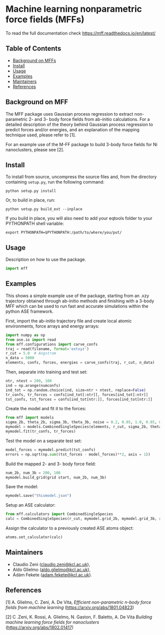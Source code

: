 # Machine learning nonparametric force fields (MFFs)

To read the full documentation check https://mff.readthedocs.io/en/latest/

## Table of Contents

- [Background on MFFs](#background)
- [Install](#install)
- [Usage](#usage)
- [Examples](#examples)
- [Maintainers](#maintainers)
- [References](#references)

## Background on MFF

The MFF package uses Gaussian process regression to extract non-parametric 2- and 3- body force fields from ab-initio calculations.
For a detailed description of the theory behind Gaussian process regression to predict forces and/or energies, and an explanation of the mapping technique used, please refer to [1].

For an example use of the M-FF package to build 3-body force fields for Ni nanoclusters, please see [2].

## Install

To install from source, uncompress the source files and, from the directory containing `setup.py`, run the following command:
    
    python setup.py install

Or, to build in place, run:
    
    python setup.py build_ext --inplace

If you build in place, you will also need to add your eqtools folder to your PYTHONPATH shell variable:
    
    export PYTHONPATH=$PYTHONPATH:/path/to/where/you/put/

## Usage

Description on how to use the package.

```py
import mff

```

## Examples
This shows a simple example use of the package, starting from an .xzy trajectory obtained through ab-initio methods and
finishing with a 3-body MFF which can be used to run fast and accurate simulations within the python ASE framework.

First, import the ab-initio trajectory file and create local atomic environments, force arrays and energy arrays:

```py
import numpy as np
from ase.io import read
from mff.configurations import carve_confs
traj = read(filename, format='extxyz')
r_cut = 5.0  # Angstrom
n_data = 5000
elements, confs, forces, energies = carve_confs(traj, r_cut, n_data)

```

Then, separate into training and test set:

```py
ntr, ntest = 200, 100
ind = np.arange(numconfs)
ind_tot = np.random.choice(ind, size=ntr + ntest, replace=False)
tr_confs, tr_forces = confs[ind_tot[:ntr]], forces[ind_tot[:ntr]]
tst_confs, tst_forces = confs[ind_tot[ntr:]], forces[ind_tot[ntr:]]

```

Create the model and fit it to the forces:

```py
from mff import models
sigma_2b, theta_2b, sigma_3b, theta_3b, noise = 0.2, 0.05, 1.0, 0.05, 0.001
mymodel = models.CombinedSingleSpecies(elements, r_cut, sigma_2b, theta_2b, sigma_3b, theta_3b, noise)
mymodel.fit(tr_confs, tr_forces)

```

Test the model on a separate test set:
```py
model_forces = mymodel.predict(tst_confs)
errors = np.sqrt(np.sum((tst_forces - model_forces)**2, axis = 1))

```

Build the mapped 2- and 3- body force field:

```py
num_2b, num_3b = 200, 100
mymodel.build_grid(grid start, num_2b, num_3b)

```
Save the model:

```py
mymodel.save("thismodel.json")

```
Setup an ASE calculator:

```py
from mff.calculators import CombinedSingleSpecies
calc = CombinedSingleSpecies(r_cut, mymodel.grid_2b, mymodel.grid_3b, rep_alpha = 1.9)

```
Assign the calculator to a previously created ASE atoms object:

```py
atoms.set_calculator(calc)

```


## Maintainers

* Claudio Zeni (claudio.zeni@kcl.ac.uk),
* Aldo Glielmo (aldo.glielmo@kcl.ac.uk),
* Ádám Fekete (adam.fekete@kcl.ac.uk).

## References

[1] A. Glielmo, C. Zeni, A. De Vita, *Efficient non-parametric n-body force fields from machine learning* (https://arxiv.org/abs/1801.04823)

[2] C .Zeni, K. Rossi, A. Glielmo, N. Gaston, F. Baletto, A. De Vita *Building machine learning force fields for nanoclusters* (https://arxiv.org/abs/1802.01417)
